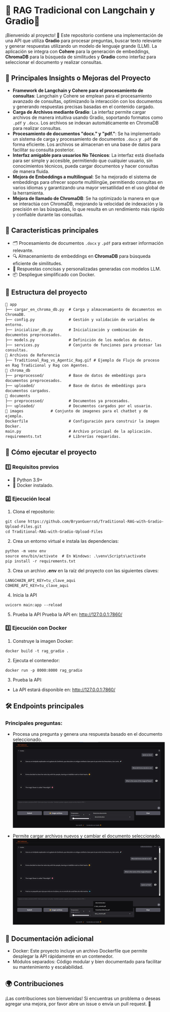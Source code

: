 # 🚀 RAG Tradicional con Langchain y Gradio🌟
¡Bienvenido al proyecto! 🎉 Este repositorio contiene una implementación de una API que utiliza **Gradio** para procesar preguntas, buscar texto relevante y generar respuestas utilizando un modelo de lenguaje grande (LLM). La aplicación se integra con **Cohere** para la generación de embeddings, **ChromaDB** para la búsqueda de similitudes y **Gradio** como interfaz para seleccionar el documento y realizar consultas.

## 🧠 Principales Insights o Mejoras del Proyecto
- **Framework de Langchain y Cohere para el procesamiento de consultas**: Langchain y Cohere se emplean para el procesamiento avanzado de consultas, optimizando la interacción con los documentos y generando respuestas precisas basadas en el contenido cargado.
- **Carga de Archivos mediante Gradio**: La interfaz permite cargar archivos de manera intuitiva usando Gradio, soportando formatos como `.pdf` y `.docx`. Los archivos se indexan automáticamente en ChromaDB para realizar consultas.
- **Procesamiento de documentos "docx." y "pdf."**: Se ha implementado un sistema de carga y procesamiento de documentos `.docx` y `.pdf` de forma eficiente. Los archivos se almacenan en una base de datos para facilitar su consulta posterior.
- **Interfaz amigable para usuarios No Técnicos**: La interfaz está diseñada para ser simple y accesible, permitiendo que cualquier usuario, sin conocimientos técnicos, pueda cargar documentos y hacer consultas de manera fluida.
- **Mejora de Embeddings a multilingual**: Se ha mejorado el sistema de embeddings para ofrecer soporte multilingüe, permitiendo consultas en varios idiomas y garantizando una mayor versatilidad en el uso global de la herramienta.
- **Mejora de llamado de ChromaDB**: Se ha optimizado la manera en que se interactúa con ChromaDB, mejorando la velocidad de indexación y la precisión en las búsquedas, lo que resulta en un rendimiento más rápido y confiable durante las consultas.


## 🌟 Características principales
- 🗂️ Procesamiento de documentos `.docx` y `.pdf` para extraer información relevante.  
- 🔍 Almacenamiento de embeddings en **ChromaDB** para búsqueda eficiente de similitudes.  
- 🤖 Respuestas concisas y personalizadas generadas con modelos LLM.  
- 📦 Despliegue simplificado con Docker.  


## 📂 Estructura del proyecto
```console
📁 app  
├── cargar_en_chroma_db.py  # Carga y almacenamiento de documentos en ChromaDB.
├── config.py               # Gestión y validación de variables de entorno.
├── inicializar_db.py       # Inicialización y combinación de documentos preprocesados.
├── models.py               # Definición de los modelos de datos.
├── services.py             # Conjunto de funciones para procesar las consultas.
📁 Archivos de Referencia
├── Traditional_Rag_vs_Agentic_Rag.gif # Ejemplo de Flujo de proceso en Rag Tradicional y Rag con Agentes.
📁 chroma_db
├── preprocessed/           # Base de datos de embeddings para documentos preprocesados.
├── uploaded/               # Base de datos de embeddings para documentos cargados.
📁 documents
├── preprocessed/           # Documentos ya procesados.
├── uploaded/               # Documentos cargados por el usuario.
📁 images		    # Conjunto de imagenes para el chatbot y de ejemplo.
Dockerfile                  # Configuración para construir la imagen Docker.
main.py                     # Archivo principal de la aplicación.
requirements.txt            # Librerías requeridas.
```

## 🚀 Cómo ejecutar el proyecto
### 1️⃣ Requisitos previos
- 🐍 Python 3.9+  
- 🐳 Docker instalado.  

### 2️⃣ Ejecución local
1. Clona el repositorio:
```console
git clone https://github.com/BryanGuerraS/Traditional-RAG-with-Gradio-Upload-Files.git
cd Traditional-RAG-with-Gradio-Upload-Files
```
2. Crea un entorno virtual e instala las dependencias:
```console
python -m venv env
source env/bin/activate  # En Windows: .\venv\Scripts\activate
pip install -r requirements.txt
```

3. Crea un archivo **.env** en la raíz del proyecto con las siguientes claves:
```console
LANGCHAIN_API_KEY=tu_clave_aqui
COHERE_API_KEY=tu_clave_aqui
```

4. Inicia la API
```console
uvicorn main:app --reload
```
5. Prueba la API
Prueba la API en: http://127.0.0.1:7860/

### 3️⃣ Ejecución con Docker
1. Construye la imagen Docker:
```console
docker build -t rag_gradio .
```
2. Ejecuta el contenedor:
```console
docker run -p 8000:8000 rag_gradio
```
3. Prueba la API:
- La API estará disponible en: http://127.0.0.1:7860/


## 🛠️ Endpoints principales
### Principales preguntas:
- Procesa una pregunta y genera una respuesta basado en el documento seleccionado.
![Ejemplo_01](images/img_example_01.jpg)

- Permite cargar archivos nuevos y cambiar el documento seleccionado.
![Ejemplo_02](images/img_example_02.jpg)


## 📖 Documentación adicional
- Docker: Este proyecto incluye un archivo Dockerfile que permite desplegar la API rápidamente en un contenedor.
- Módulos separados: Código modular y bien documentado para facilitar su mantenimiento y escalabilidad.

## 🌍 Contribuciones
¡Las contribuciones son bienvenidas! Si encuentras un problema o deseas agregar una mejora, por favor abre un issue o envía un pull request. 🙌